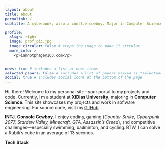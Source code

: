 ```yaml
---
layout: about
title: about
permalink: /
subtitle: A cyberpunk, also a consloe cowboy. Major in Computer Science.

profile:
  align: right
  image: prof_pic.jpg
  image_circular: false # crops the image to make it circular
  more_info: >
    <p>iamnotphage@163.com</p>


news: true # includes a list of news items
selected_papers: false # includes a list of papers marked as "selected={true}"
social: true # includes social icons at the bottom of the page
---
```


Hi, there! Welcome to my personal site—your portal to my projects and code. Currently, I’m a student at **XiDian University**, majoring in **Computer Science**. This site showcases my projects and work in software engineering. For source code, visit my [GitHub](https://github.com/Iamnotphage).

**INTJ**. **Console Cowboy**. I enjoy coding, gaming (*Counter-Strike, Cyberpunk 2077, Stardew Valley, Minecraft, GTA, Assassin’s Creed*), and competitive challenges—especially swimming, badminton, and cycling. BTW, I can solve a Rubik’s cube in an average of 13 seconds.

**Tech Stack**

<i class="fa-brands fa-github" style="font-size: 32px; display: inline-block;"></i>
<i class="fa-brands fa-ubuntu" style="font-size: 32px; display: inline-block;"></i>
<i class="fa-brands fa-linux" style="font-size: 32px; display: inline-block;"></i>
<i class="fa-brands fa-docker" style="font-size: 32px; display: inline-block;"></i>
<i class="fa-brands fa-java" style="font-size: 32px; display: inline-block;"></i>
<i class="fa-brands fa-python" style="font-size: 32px; display: inline-block;"></i>
